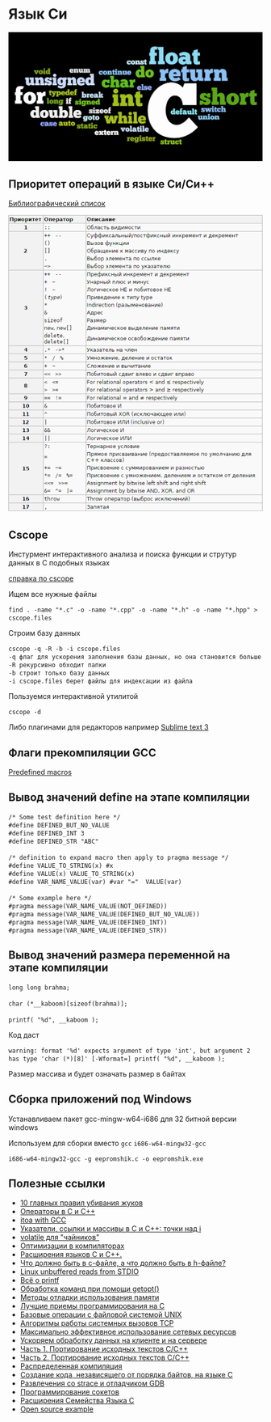 # Язык Си

![Clang](../img/C.jpg)

## Приоритет операций в языке Си/Си++
[Библиографический список](https://en.wikipedia.org/wiki/Operators_in_C_and_C%2B%2B)

![priority](../img/priority.png)

## Cscope

Инстурмент интерактивного анализа и поиска функции и струтур данных в С подобных языках

[справка по cscope](https://courses.cs.washington.edu/courses/cse451/12sp/tutorials/tutorial_cscope.html)

Ищем все нужные файлы

    find . -name "*.c" -o -name "*.cpp" -o -name "*.h" -o -name "*.hpp" > cscope.files

Строим базу данных

    cscope -q -R -b -i cscope.files
    -q флаг для ускорения заполнения базы данных, но она становится больше
    -R рекурсивно обходит папки
    -b строит только базу данных
    -i cscope.files берет файлы для индексации из файла

Пользуемся интерактивной утилитой

    cscope -d

Либо плагинами для редакторов например [Sublime text 3](https://packagecontrol.io/packages/Cscope)

## Флаги прекомпиляции GCC

[Predefined macros](https://gcc.gnu.org/onlinedocs/cpp/Predefined-Macros.html)

## Вывод значений define на этапе компиляции
```
/* Some test definition here */
#define DEFINED_BUT_NO_VALUE
#define DEFINED_INT 3
#define DEFINED_STR "ABC"

/* definition to expand macro then apply to pragma message */
#define VALUE_TO_STRING(x) #x
#define VALUE(x) VALUE_TO_STRING(x)
#define VAR_NAME_VALUE(var) #var "="  VALUE(var)

/* Some example here */
#pragma message(VAR_NAME_VALUE(NOT_DEFINED))
#pragma message(VAR_NAME_VALUE(DEFINED_BUT_NO_VALUE))
#pragma message(VAR_NAME_VALUE(DEFINED_INT))
#pragma message(VAR_NAME_VALUE(DEFINED_STR))
```

## Вывод значений размера переменной на этапе компиляции

```
long long brahma;

char (*__kaboom)[sizeof(brahma)];

printf( "%d", __kaboom );
```
Код даст
```
warning: format '%d' expects argument of type 'int', but argument 2 has type 'char (*)[8]' [-Wformat=] printf( "%d", __kaboom );
```
Размер массива и будет означать размер в байтах

## Сборка приложений под Windows

Устанавливаем пакет gcc-mingw-w64-i686 для 32 битной версии windows

Используем для сборки вместо `gcc` `i686-w64-mingw32-gcc`

    i686-w64-mingw32-gcc -g eepromshik.c -o eepromshik.exe

## Полезные ссылки
- [10 главных правил убивания жуков](https://habrahabr.ru/post/226495/)
- [Операторы в C и C++](https://ru.wikipedia.org/wiki/Операторы_в_C_и_C%2B%2B)
- [itoa with GCC](http://www.strudel.org.uk/itoa/)
- [Указатели, ссылки и массивы в C и C++: точки над i](https://habrahabr.ru/post/251091/)
- [volatile для "чайников"](http://www.pic24.ru/doku.php/osa/articles/volatile_for_chainiks)
- [Оптимизации в компиляторах](https://habrahabr.ru/post/124131/)
- [Расширения языков C и C++.](https://habrahabr.ru/post/315676/)
- [Что должно быть в с-файле, а что должно быть в h-файле?](https://habrahabr.ru/post/280764/)
- [Linux unbuffered reads from STDIO](https://stackoverflow.com/questions/17848561/linux-unbuffered-reads-from-stdio)
- [Всё о printf](http://all-ht.ru/inf/prog/c/func/printf.html)
- [Обработка команд при помощи getopt()](https://www.ibm.com/developerworks/ru/library/au-unix-getopt/index.html)
- [Методы отладки использования памяти](https://www.ibm.com/developerworks/ru/library/au-memorytechniques/index.html)
- [Лучшие приемы программирования на C](https://www.ibm.com/developerworks/ru/library/au-hook_duttaC/index.html)
- [Базовые операции с файловой системой UNIX](https://www.ibm.com/developerworks/ru/library/au-unix-readdir/index.html)
- [Алгоритмы работы системных вызовов TCP](https://www.ibm.com/developerworks/ru/library/au-tcpsystemcalls/index.html)
- [Максимально эффективное использование сетевых ресурсов](https://www.ibm.com/developerworks/ru/library/au-highperform1/index.html)
- [Ускоряем обработку данных на клиенте и на сервере](https://www.ibm.com/developerworks/ru/library/au-highperform2/index.html)
- [Часть 1. Портирование исходных текстов C/C++](https://www.ibm.com/developerworks/ru/library/au-porting/index.html)
- [Часть 2. Портирование исходных текстов C/C++](https://www.ibm.com/developerworks/ru/library/au-porting2/index.html)
- [Распределенная компиляция](https://www.ibm.com/developerworks/ru/library/au-dist_comp/index.html)
- [Создание кода, независящего от порядка байтов, на языке C](https://www.ibm.com/developerworks/ru/library/au-endianc/index.html)
- [Развлечения со strace и отладчиком GDB](https://www.ibm.com/developerworks/ru/library/au-unix-strace/index.html)
- [Программирование сокетов](https://www.ibm.com/support/knowledgecenter/ssw_ibm_i_73/rzab6/rzab6soxoverview.htm)
- [Расширения Семейства Языка C](https://www.opennet.ru/docs/RUS/gcc/gcc1-4.html)
- [Open source example](http://www.bogotobogo.com/index.php)
